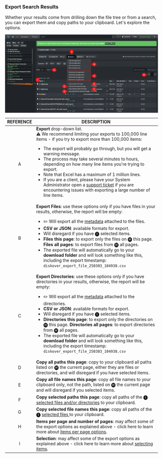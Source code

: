 <p id="export"></p>

### Export Search Results

Whether your results come from drilling down the file tree or from a search, you can export them and copy paths to your clipboard. Let's explore the options.  


![Image: Export Search Results](images/export_results.png)

| REFERENCE | DESCRIPTION |
| :---: | --- |
| A |  **Export** drop-down list.<br>⚠️ We recommend limiting your exports to 100,000 line items - if you try to export more than 100,000 items:<ul><li>The export will probably go through, but you will get a warning message.</li><li>The process may take several minutes to hours, depending on how many line items you're trying to export.</li><li>Note that Excel has a maximum of 1 million lines.</li><li>If you are a client, please have your System Administrator open a [support ticket](https://support.diskoverdata.com/) if you are encountering issues with exporting a large number of line items. |
| B | **Export Files**:  use these options only if you have files in your results, otherwise, the report will be empty:<ul><li>✏️ Will export all the [metadata](#attributes) attached to the files.</li><li>**CSV or JSON**: available formats for export.</li><li>Will disregard if you have 🅘 selected items.</li><li>**Files this page**: to export only the files on 🅗 this page. **Files all pages**: to export files from 🅗 all pages.</li><li>The exported file will automatically go to your **download folder** and will look something like this, including the export timestamp: `diskover_export_file_250303_104938.csv`</li></ul> |
| C | **Export Directories**: use these options only if you have directories in your results, otherwise, the report will be empty:<ul><li>✏️ Will export all the [metadata](#attributes) attached to the directories.</li><li>**CSV or JSON**: available formats for export.</li><li>Will disregard if you have 🅘 selected items.</li><li>**Directories this page**: to export only the directories on 🅗 this page. **Directories all pages**: to export directories from 🅗 all pages.</li><li>The exported file will automatically go to your **download folder** and will look something like this, including the export timestamp: `diskover_export_file_250303_104938.csv`</li></ul> |
| D | **Copy all paths this page**: copy to your clipboard all paths listed on 🅗 the current page, either they are files or directories, and will disregard if you have selected items. |
| E | **Copy all file names this page**: copy all file names to your clipboard only, not the path, listed on 🅗 the current page and will disregard if you selected items. |
| F | **Copy selected paths this page**: copy all paths of the 🅘 [selected files and/or directories](#item_selection) to your clipboard. |
| G | **Copy selected file names this page**: copy all paths of the 🅘 [selected files ](#item_selection) to your clipboard. |
| H | **Items per page and number of pages**: may affect some of the export options as explained above - click here to learn more about [items per page options](#items_per_page). | 
| I | **Selection**: may affect some of the export options as explained above - click here to learn more about [selecting items](#item_selection). |
